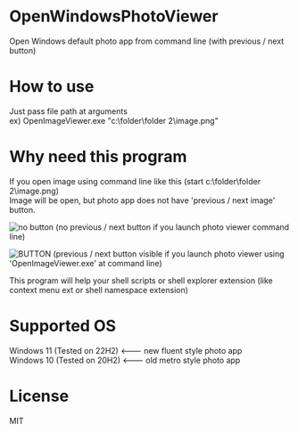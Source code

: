 # OpenWindowsPhotoViewer
Open Windows default photo app from command line (with previous / next button)

# How to use
Just pass file path at arguments\
ex) OpenImageViewer.exe "c:\folder\folder 2\image.png"

# Why need this program
If you open image using command line like this (start c:\folder\folder 2\image.png)\
Image will be open, but photo app does not have 'previous / next image' button.

![no button](https://github.com/bho3538/OpenWindowsPhotoViewer/assets/12496720/1a67b367-b533-4a78-86c8-1a627f4e7b13)
(no previous / next button if you launch photo viewer command line)

![BUTTON](https://github.com/bho3538/OpenWindowsPhotoViewer/assets/12496720/68e15988-cef8-4490-a165-21a75260526a)
(previous / next button visible if you launch photo viewer using 'OpenImageViewer.exe' at command line)

This program will help your shell scripts or shell explorer extension (like context menu ext or shell namespace extension)

# Supported OS
Windows 11 (Tested on 22H2) <--- new fluent style photo app\
Windows 10 (Tested on 20H2) <--- old metro style photo app

# License
MIT
